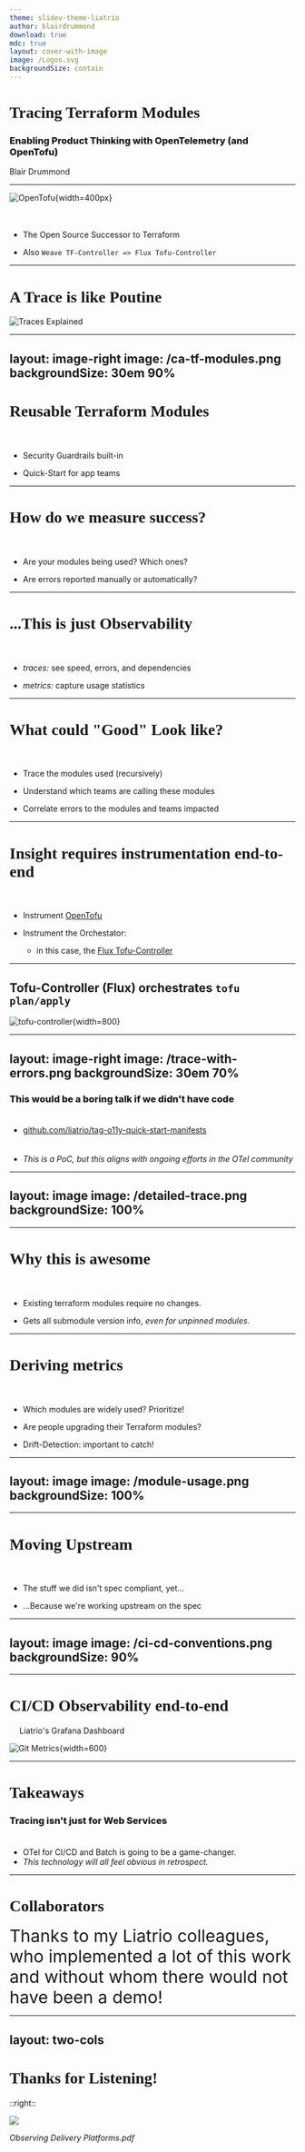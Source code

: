 ```yaml
---
theme: slidev-theme-liatrio
author: blairdrummond
download: true
mdc: true
layout: cover-with-image
image: /Logos.svg
backgroundSize: contain
---
```


<style>
h1 {
  font-family: "DM Sans";
  text-transform: none;
}

h3 {
  font-weight: 800;
}

ul {
  padding-top: 20px;
}

ul ul {
  padding-top: 0px;
}
</style>

# Tracing Terraform Modules 

### Enabling Product Thinking with OpenTelemetry (and OpenTofu)

Blair Drummond

---

![OpenTofu](/opentofu.svg){width=400px}

<Transform :scale="1.8">

- The Open Source Successor to Terraform

- Also `Weave TF-Controller => Flux Tofu-Controller`

</Transform>

---

# A Trace is like Poutine

![Traces Explained](/trace-explained2.png)

---
layout: image-right
image: /ca-tf-modules.png
backgroundSize: 30em 90%
---

# Reusable Terraform Modules

<Transform :scale="1.7">

- Security Guardrails built-in

- Quick-Start for app teams

</Transform>

---

# How do we measure success?

<Transform :scale="1.8">

- Are your modules being used? Which ones?

- Are errors reported manually or automatically?

</Transform>

---

# ...This is just Observability

<Transform :scale="2.1">

- *traces:* see speed, errors, and dependencies

- *metrics:* capture usage statistics

</Transform>

---

# What could "Good" Look like? 

<Transform :scale="1.8">

- Trace the modules used (recursively)

- Understand which teams are calling these modules

- Correlate errors to the modules and teams impacted

</Transform>

---

# Insight requires instrumentation end-to-end

<Transform :scale="1.8">

- Instrument [OpenTofu](https://opentofu.org/) 

- Instrument the Orchestator:
  + in this case, the [Flux Tofu-Controller](https://github.com/flux-iac/tofu-controller)

</Transform>

---

## Tofu-Controller (Flux) orchestrates `tofu plan/apply`

![tofu-controller](/tf-controller-basic-architecture.png){width=800}

---
layout: image-right
image: /trace-with-errors.png
backgroundSize: 30em 70%
---

<div class="mb-20"></div>

### This would be a boring talk if we didn't have code

- [github.com/liatrio/tag-o11y-quick-start-manifests](tag-o11y-quick-start-manifests)

<div class="ml-30 mt-5">
<QRCode value="https://github.com/liatrio/tag-o11y-quick-start-manifests" />
</div>

- *This is a PoC, but this aligns with ongoing efforts in the OTel community*

---
layout: image
image: /detailed-trace.png
backgroundSize: 100%
---

---

# Why this is awesome

<Transform :scale="1.7">

- Existing terraform modules require no changes.

- Gets all submodule version info, *even for unpinned modules*. 

</Transform>

---

# Deriving metrics

<Transform :scale="1.7">

- Which modules are widely used? Prioritize!

- Are people upgrading their Terraform modules?

- Drift-Detection: important to catch!

</Transform>

---
layout: image
image: /module-usage.png
backgroundSize: 100%
---

---

<Transform :scale="1.7">

# Moving Upstream

- The stuff we did isn't spec compliant, yet...

- ...Because we're working upstream on the spec

</Transform>

---
layout: image
image: /ci-cd-conventions.png
backgroundSize: 90%
---

---
  
# CI/CD Observability end-to-end
  
<div class="grid grid-cols-2 mt-12 ml-10 w-250">
  <div class="h-48 mt-15">
    <p class="flex -ml-11" style="width: 220px; text-align: center;">Liatrio's Grafana Dashboard</p>
    <QRCode value="https://grafana.com/grafana/dashboards/20976-engineering-effectiveness-metrics/" size=130 />
  </div>
  <div class="h-480 -ml-70 -mt-10">

![Git Metrics](/grafana.drawio.png){width=600}

  </div>
</div>

---

# Takeaways

<Transform :scale="1.7">

### Tracing isn't just for Web Services

- OTel for CI/CD and Batch is going to be a game-changer.
- *This technology will all feel obvious in retrospect.*

</Transform>

---

# Collaborators

<div style="font-size: 30px;">
Thanks to my Liatrio colleagues, who implemented a lot of this work and without whom there would not have been a demo!
</div>

<div class="slidev-layout flex -mt-10 ml-10 w-200">
  <div class="item flex">
    <Portrait src="/ryan.png" name="Ryan Hoofard" title="DevOps Engineer" />
  </div>
  <div class="item flex">
    <Portrait src="/alice.png" name="Alice Jones" title="Lead DevOps Engineer" />
  </div>
</div>


---
layout: two-cols
---

# Thanks for Listening!

<Transform :scale="1.3">

<div class="grid grid-cols-2 mt-30 ml-5 w-90">
  <div class="slidev-layout flex w-80 -mt-28 -ml-20">
    <FramelessPortrait src="/me.png" name="Blair Drummond" title="Principal DevOps Engineer" desc="Kubernetes nerd (Montréal)" email="blaird@liatrio.com"/>
  </div>
  <div class="slidev-layout flex w-80 -mt-28 -ml-20">
    <FramelessPortrait src="/adriel.png" name="Adriel Perkins" title="Lead DevOps Engineer" desc="Observability Practice Lead" email="adrielp@liatrio.com"/>
  </div>
</div>

</Transform>

::right::

<img src="/liatrio.png" class="w-50 ml-30" />

<div class="grid grid-cols-3 mt-10 w-80">
  <div class="h-48">
    <Icon icon="platforms" />    
    <Icon icon="security" />
  </div>
  <div class="h-48">
    <Icon icon="enablement" />   
    <Icon icon="cloud-native" /> 
  </div>
  <div class="h-48">
    <Icon icon="mlops" />        
    <Icon icon="modernization" />
  </div>
</div>
  
  
<div class="grid grid-cols-2 mt-12 ml-27 w-50">
  <div class="h-48">
    <QRCode value="https://hubs.ly/Q02yrGwg0" />
  </div>
  <div class="h-8 -mt-1 ml-5">
    <p class="text-l"><i>Observing Delivery Platforms.pdf</i></p>
  </div>
</div>
  
